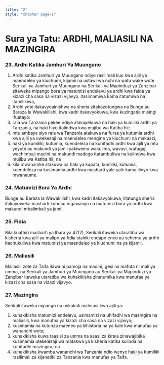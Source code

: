 ```yaml
---
title: "2"
style: "chapter page-1"
---
```


# Sura ya Tatu: ARDHI, MALIASILI NA MAZINGIRA

### 23. Ardhi Katika Jamhuri Ya Muungano
1. Ardhi katika Jamhuri ya Muungano ndiyo rasilimali kuu kwa ajili ya maendeleo ya kiuchumi, kijamii na ustawi wa nchi na watu wake wote. Serikali ya Jamhuri ya Muungano na Serikali ya Mapinduzi ya Zanzibar zitaweka mipango bora ya matumizi endelevu ya ardhi kwa faida ya kizazi cha sasa na vizazi vijavyo. itasimamiwa kama itatumiwa na itamilikiwa,
2. Ardhi yote itakavyoainishwa na sheria zitakazotungwa na Bunge au Baraza la Wawakilishi, kwa kadri itakavyokuwa, kwa kuzingatia misingi ifuatayo:
  1. raia wa Tanzania pekee ndiye atakayekuwa na haki ya kumiliki ardhi ya Tanzania, na haki hiyo italindwa kwa mujibu wa Katiba hii;
  2. mtu ambaye siyo raia wa Tanzania atakuwa na fursa ya kutumia ardhi kwa ajili ya uwekezaji na maendeleo mengine ya kiuchumi na makaazi;
  3. haki ya kumiliki, kutumia, kuendeleza na kuhifadhi ardhi kwa ajili ya mtu yeyote au makundi ya jamii yakiwemo wakulima, wavuvi, wafugaji, wachimbaji madini na makundi madogo itatambuliwa na kulindwa kwa mujibu wa Katiba hii; na
  4. kila mwanamke atakuwa na haki ya kupata, kumiliki, kutumia, kuendeleza na kusimamia ardhi kwa masharti yale yale kama ilivyo kwa mwanaume.
  
### 24. Matumizi Bora Ya Ardhi
Bunge au Baraza la Wawakilishi, kwa kadri itakavyokuwa, litatunga sheria itakayoweka masharti kuhusu mgawanyo na matumizi bora ya ardhi kwa makundi mbalimbali ya jamii.

### 25. Fidia
Bila kuathiri masharti ya Ibara ya 47(2), Serikali itaweka utaratibu wa kisheria kwa ajili ya malipo ya fidia stahiki endapo eneo au sehemu ya ardhi itachukuliwa kwa matumizi ya maendeleo ya kiuchumi na ya kijamii.

### 26. Maliasili
Maliasili zote za Taifa ikiwa ni pamoja na madini, gesi na mafuta ni mali ya umma, na Serikali ya Jamhuri ya Muungano au Serikali ya Mapinduzi ya Zanzibar itaweka utaratibu wa kuhakikisha zinatumika kwa manufaa ya kizazi cha sasa na vizazi vijavyo.

### 27. Mazingira
Serikali itaweka mipango na mikakati mahsusi kwa ajili ya:
  1. kuhakikisha matumizi endelevu, usimamizi na uhifadhi wa mazingira na maliasili, kwa manufaa ya kizazi cha sasa na vizazi vijavyo;
  2. kusimamia na kutunza maeneo ya kihistoria na ya kale kwa manufaa ya wananchi wote;
  3. kuhakikisha kuwa taasisi za umma na asasi za kiraia zinawajibika kusimamia utekelezaji wa matakwa ya kisheria katika kulinda na kuhifadhi mazingira; na
  4. kuhakikisha kwamba wananchi wa Tanzania ndio wenye haki ya kumiliki rasilimali za kijenetiki za Tanzania kwa manufaa ya Taifa.

